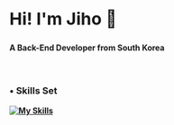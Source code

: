 
<h2 style="font-size:30px">Hi! I'm Jiho 👋</h2>

<h4>A Back-End Developer from South Korea</h4>

<br/>

<b><h3>• Skills Set</h3><b/>

[![My Skills](https://skillicons.dev/icons?i=java,spring,react,js,mysql,jenkins,docker,linux,github,gitlab,notion,idea,vscode,gradle,maven)](https://skillicons.dev)


